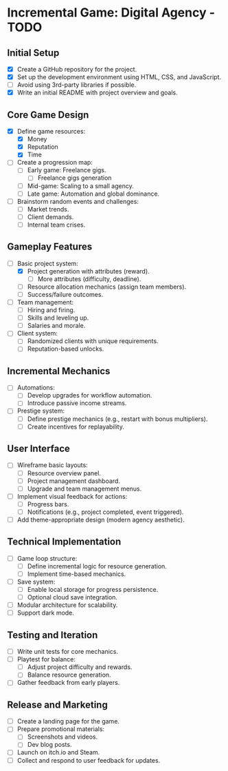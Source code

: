 # Incremental Game: Digital Agency - TODO

## Initial Setup
- [x] Create a GitHub repository for the project.
- [x] Set up the development environment using HTML, CSS, and JavaScript.
- [ ] Avoid using 3rd-party libraries if possible.
- [x] Write an initial README with project overview and goals.

## Core Game Design
- [x] Define game resources:
  - [x] Money
  - [x] Reputation
  - [x] Time
- [ ] Create a progression map:
  - [ ] Early game: Freelance gigs.
    - [ ] Freelance gigs generation
  - [ ] Mid-game: Scaling to a small agency.
  - [ ] Late game: Automation and global dominance.
- [ ] Brainstorm random events and challenges:
  - [ ] Market trends.
  - [ ] Client demands.
  - [ ] Internal team crises.

## Gameplay Features
- [ ] Basic project system:
  - [x] Project generation with attributes (reward).
    - [ ] More attributes (difficulty, deadline).
  - [ ] Resource allocation mechanics (assign team members).
  - [ ] Success/failure outcomes.
- [ ] Team management:
  - [ ] Hiring and firing.
  - [ ] Skills and leveling up.
  - [ ] Salaries and morale.
- [ ] Client system:
  - [ ] Randomized clients with unique requirements.
  - [ ] Reputation-based unlocks.

## Incremental Mechanics
- [ ] Automations:
  - [ ] Develop upgrades for workflow automation.
  - [ ] Introduce passive income streams.
- [ ] Prestige system:
  - [ ] Define prestige mechanics (e.g., restart with bonus multipliers).
  - [ ] Create incentives for replayability.

## User Interface
- [ ] Wireframe basic layouts:
  - [ ] Resource overview panel.
  - [ ] Project management dashboard.
  - [ ] Upgrade and team management menus.
- [ ] Implement visual feedback for actions:
  - [ ] Progress bars.
  - [ ] Notifications (e.g., project completed, event triggered).
- [ ] Add theme-appropriate design (modern agency aesthetic).

## Technical Implementation
- [ ] Game loop structure:
  - [ ] Define incremental logic for resource generation.
  - [ ] Implement time-based mechanics.
- [ ] Save system:
  - [ ] Enable local storage for progress persistence.
  - [ ] Optional cloud save integration.
- [ ] Modular architecture for scalability.
- [ ] Support dark mode.

## Testing and Iteration
- [ ] Write unit tests for core mechanics.
- [ ] Playtest for balance:
  - [ ] Adjust project difficulty and rewards.
  - [ ] Balance resource generation.
- [ ] Gather feedback from early players.

## Release and Marketing
- [ ] Create a landing page for the game.
- [ ] Prepare promotional materials:
  - [ ] Screenshots and videos.
  - [ ] Dev blog posts.
- [ ] Launch on itch.io and Steam.
- [ ] Collect and respond to user feedback for updates.
